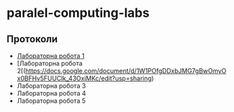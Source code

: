 # paralel-computing-labs

## Протоколи
- [Лабораторна робота 1](https://docs.google.com/document/d/1GF7SXGZwhzGKTcombB8prdsaGFM-mfIwOIZ70IXaGPE/edit?usp=sharing)
- [Лабораторна робота 2[(https://docs.google.com/document/d/1W1POfgDDxbJMG7gBwOmyOx0BFHv5FUUClk_43OxjMKc/edit?usp=sharing)
- Лабораторна робота 3
- Лабораторна робота 4
- Лабораторна робота 5
